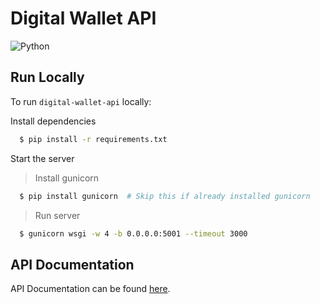 # Digital Wallet API

![Python](https://img.shields.io/badge/Python-3.7-blue)


## Run Locally

To run `digital-wallet-api` locally:

Install dependencies

```bash
  $ pip install -r requirements.txt 
```

Start the server

> Install gunicorn
```bash
  $ pip install gunicorn  # Skip this if already installed gunicorn
```
> Run server
```bash
  $ gunicorn wsgi -w 4 -b 0.0.0.0:5001 --timeout 3000
```

## API Documentation

API Documentation can be found [here](https://documenter.getpostman.com/view/22693892/VUjPGjer).
